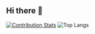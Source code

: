 ## Hi there 👋

[![Contribution Stats](https://github-contribution-stats.vercel.app/api/?username=m00n33r)](https://github.com/LordDashMe/github-contribution-stats/)
![Top Langs](https://github-readme-stats.vercel.app/api/top-langs/?username=m00n33r&layout=compact)
<!--
**m00n33r/m00n33r** is a ✨ _special_ ✨ repository because its `README.md` (this file) appears on your GitHub profile.

Here are some ideas to get you started:

- 🔭 I’m currently working on ...
- 🌱 I’m currently learning ...
- 👯 I’m looking to collaborate on ...
- 🤔 I’m looking for help with ...
- 💬 Ask me about ...
- 📫 How to reach me: ...
- 😄 Pronouns: ...
- ⚡ Fun fact: ...
-->
